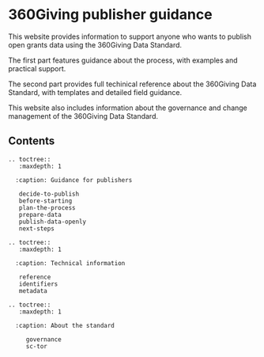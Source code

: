 # 360Giving publisher guidance
This website provides information to support anyone who wants to publish open grants data using the 360Giving Data Standard.

The first part features guidance about the process, with examples and practical support.

The second part provides full techinical reference about the 360Giving Data Standard, with templates and detailed field guidance.

This website also includes information about the governance and change management of the 360Giving Data Standard.

## Contents

```eval_rst
.. toctree::
   :maxdepth: 1
   
  :caption: Guidance for publishers

   decide-to-publish
   before-starting
   plan-the-process
   prepare-data
   publish-data-openly
   next-steps
```

```eval_rst
.. toctree::
   :maxdepth: 1
   
  :caption: Technical information
  
   reference
   identifiers
   metadata
```

```eval_rst
.. toctree::
   :maxdepth: 1
   
  :caption: About the standard
  
     governance
     sc-tor
```
   
